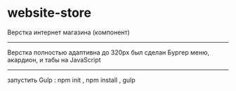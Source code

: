 # website-store
Верстка интернет магазина (компонент) 
_____________________________________

Верстка полностью адаптивна  до 320px 
был сделан Бургер меню, акардион, и табы на JavaScript

_____________________________________

запустить Gulp :
npm init ,
npm install ,
gulp
